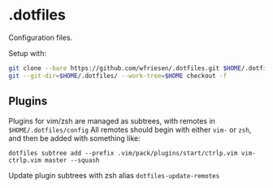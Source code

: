 # .dotfiles

Configuration files.

Setup with:

```zsh
git clone --bare https://github.com/wfriesen/.dotfiles.git $HOME/.dotfiles
git --git-dir=$HOME/.dotfiles/ --work-tree=$HOME checkout -f
```

## Plugins

Plugins for vim/zsh are managed as subtrees, with remotes in `$HOME/.dotfiles/config`
All remotes should begin with either `vim-` or `zsh`, and then be added with something like:

```
dotfiles subtree add --prefix .vim/pack/plugins/start/ctrlp.vim vim-ctrlp.vim master --squash
```

Update plugin subtrees with zsh alias `dotfiles-update-remotes`
